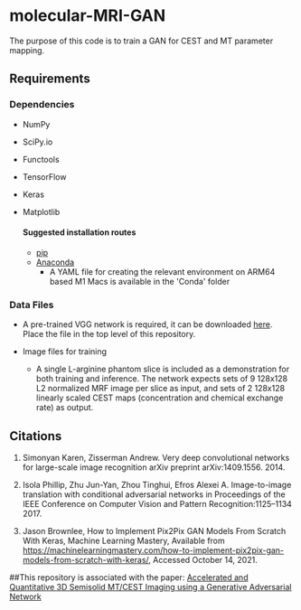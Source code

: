 # molecular-MRI-GAN
The purpose of this code is to train a GAN for CEST and MT parameter mapping. 

## Requirements

### Dependencies 
* NumPy
* SciPy.io
* Functools
* TensorFlow
* Keras
* Matplotlib

  #### Suggested installation routes
  * [pip](https://pip.pypa.io/en/stable/)
  * [Anaconda](https://www.anaconda.com/products/distribution)
    * A YAML file for creating the relevant environment on ARM64 based M1 Macs is available in the 'Conda' folder


### Data Files
* A pre-trained VGG network is required, it can be downloaded [here](https://www.vlfeat.org/matconvnet/models/imagenet-vgg-verydeep-19.mat). Place the file in the top level of this repository. 

* Image files for training
  * A single L-arginine phantom slice is included as a demonstration for both training and inference. The network expects sets of 9 128x128 L2 normalized MRF image per slice as input, and sets of 2 128x128 linearly scaled CEST maps (concentration and chemical exchange rate) as output. 

## Citations 
1. Simonyan Karen, Zisserman Andrew. Very deep convolutional networks for large-scale image recognition arXiv preprint arXiv:1409.1556. 2014.

2. Isola Phillip, Zhu Jun-Yan, Zhou Tinghui, Efros Alexei A. Image-to-image translation with conditional adversarial networks in Proceedings of the IEEE Conference on Computer Vision and Pattern Recognition:1125–1134 2017.

3. Jason Brownlee, How to Implement Pix2Pix GAN Models From Scratch With Keras, Machine Learning Mastery, Available from https://machinelearningmastery.com/how-to-implement-pix2pix-gan-models-from-scratch-with-keras/, Accessed October 14, 2021.

##This repository is associated with the paper:
[Accelerated and Quantitative 3D Semisolid MT/CEST Imaging using a Generative Adversarial Network](https://arxiv.org/abs/2207.11297)
